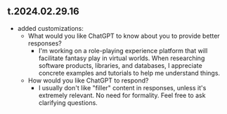 
## t.2024.02.29.16

- added customizations:
  - What would you like ChatGPT to know about you to provide better responses?
    - I'm working on a role-playing experience platform that will facilitate fantasy play in virtual worlds. When researching software products, libraries, and databases, I appreciate concrete examples and tutorials to help me understand things.
  - How would you like ChatGPT to respond?
    - I usually don't like "filler" content in responses, unless it's extremely relevant. No need for formality. Feel free to ask clarifying questions. 